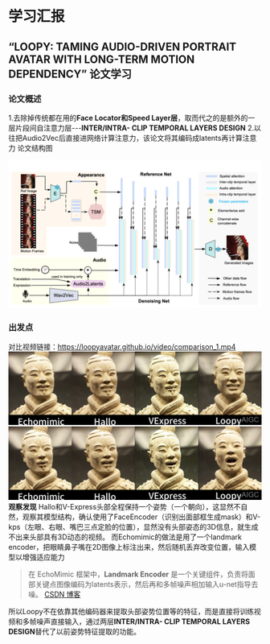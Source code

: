 # 学习汇报
## “LOOPY: TAMING AUDIO-DRIVEN PORTRAIT AVATAR WITH LONG-TERM MOTION DEPENDENCY” 论文学习
### 论文概述
1.去除掉传统都在用的**Face Locator和Speed Layer层**，取而代之的是额外的一层片段间自注意力层---**INTER/INTRA- CLIP TEMPORAL LAYERS DESIGN**
2.以往把Audio2Vec后直接进网络计算注意力，该论文将其编码成latents再计算注意力
论文结构图

![](/imgs/2024-11-25/2SIbvTbFGrD9TxZ2.png)
### 出发点
对比视频链接：https://loopyavatar.github.io/video/comparison_1.mp4
![输入图片说明](/imgs/2024-11-25/4XX68LqDqjY7SqVH.png)
![输入图片说明](/imgs/2024-11-25/dWdGz3wzCheXtULR.png)
**观察发现**
Hallo和V-Express头部全程保持一个姿势（一个朝向），这显然不自然，观察其模型结构，确认使用了FaceEncoder（识别出面部框生成mask）和V-kps（左眼、右眼、嘴巴三点定脸的位置），显然没有头部姿态的3D信息，就生成不出来头部具有3D动态的视频。
而Echomimic的做法是用了一个landmark encoder，把眼睛鼻子嘴在2D图像上标注出来，然后随机丢弃改变位置，输入模型以增强适应能力
>在 EchoMimic 框架中，**Landmark Encoder** 是一个关键组件，负责将面部关键点图像编码为latents表示，然后再和多帧噪声相加输入u-net指导去噪。
[CSDN 博客](https://blog.csdn.net/qq_44091004/article/details/141971790?utm_source=chatgpt.com)

所以Loopy不在依靠其他编码器来提取头部姿势位置等的特征，而是直接将训练视频和多帧噪声直接输入，通过两层**INTER/INTRA- CLIP TEMPORAL LAYERS DESIGN**替代了以前姿势特征提取的功能。
<!--stackedit_data:
eyJoaXN0b3J5IjpbMTM5MzQ1NjExMiwxMTY4NTQ0MjIxLDE0Nj
gyMTg5NTEsLTgxNDEyMDQwLDEyODcxMDY3MzksLTc2OTQ5MTAw
Myw1OTEyMTE2OTJdfQ==
-->